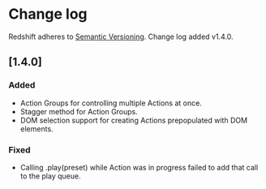 # Change log

Redshift adheres to [Semantic Versioning](http://semver.org/). Change log added v1.4.0.

## [1.4.0]

### Added
- Action Groups for controlling multiple Actions at once.
- Stagger method for Action Groups.
- DOM selection support for creating Actions prepopulated with DOM elements.

### Fixed
- Calling .play(preset) while Action was in progress failed to add that call to the play queue.
